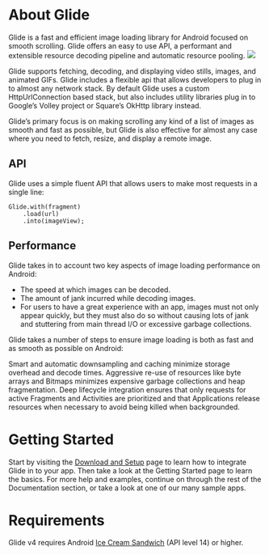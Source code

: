 # **About Glide**

Glide is a fast and efficient image loading library for Android focused on smooth scrolling. Glide offers an easy to use API, a performant and extensible resource decoding pipeline and automatic resource pooling.
<img src= "https://github.com/bumptech/glide/blob/master/static/glide_logo.png?raw=true">

Glide supports fetching, decoding, and displaying video stills, images, and animated GIFs. Glide includes a flexible api that allows developers to plug in to almost any network stack. By default Glide uses a custom HttpUrlConnection based stack, but also includes utility libraries plug in to Google’s Volley project or Square’s OkHttp library instead.

Glide’s primary focus is on making scrolling any kind of a list of images as smooth and fast as possible, but Glide is also effective for almost any case where you need to fetch, resize, and display a remote image.

## **API**
Glide uses a simple fluent API that allows users to make most requests in a single line:

```
Glide.with(fragment)
    .load(url)
    .into(imageView);
```

## **Performance**
Glide takes in to account two key aspects of image loading performance on Android:

- The speed at which images can be decoded.
- The amount of jank incurred while decoding images.
- For users to have a great experience with an app, images must not only appear quickly, but they must also do so without causing lots of jank and stuttering from main thread I/O or excessive garbage collections.

Glide takes a number of steps to ensure image loading is both as fast and as smooth as possible on Android:

Smart and automatic downsampling and caching minimize storage overhead and decode times.
Aggressive re-use of resources like byte arrays and Bitmaps minimizes expensive garbage collections and heap fragmentation.
Deep lifecycle integration ensures that only requests for active Fragments and Activities are prioritized and that Applications release resources when necessary to avoid being killed when backgrounded.

# **Getting Started**
Start by visiting the [Download and Setup](https://nickyshe.github.io/Glide-V4/#/Download_Setup) page to learn how to integrate Glide in to your app. Then take a look at the Getting Started page to learn the basics. For more help and examples, continue on through the rest of the Documentation section, or take a look at one of our many sample apps.

# **Requirements**
Glide v4 requires Android [Ice Cream Sandwich](https://developer.android.com/about/versions/android-4.0-highlights.html) (API level 14) or higher.